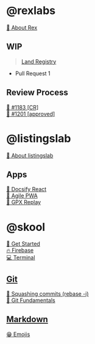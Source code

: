 
# @rexlabs

[:deciduous_tree: About Rex](https://www.rexlabs.io/)

## WIP
> [Land Registry](md/rex/Land_Registry/Land_Registry.md)  
- Pull Request 1

## Review Process
[:floppy_disk: #1183 [CR]](md/rex/gh/1183.md)  
[:floppy_disk: #1201 [approved]](md/rex/gh/1201.md)  


# @listingslab
[:seedling:  About listingslab](md/listingslab/listingslab.md)

## Apps
[:rocket: Docsify React](md/listingslab/Docsify_React.md)  
[:rocket: Agile PWA](https://agile-pwa.listingslab.com)  
[:rocket: GPX Replay](https://gpx-replay.com)  

# @skool
[:notebook: Get Started](md/skool/tutorial/Get_Started.md)  
[:fire: Firebase](md/skool/Firebase.md)  
[:computer: Terminal](md/skool/Terminal.md)  

## [Git](md/skool/git/git_fundamentals.md)
[:octopus: Squashing commits (rebase -i)](md/skool/git/git_rebase_interactive.md)  
[:octopus: Git Fundamentals](md/skool/git/git_fundamentals.md)  

## [Markdown](md/skool/markdown/Markdown_Cheatsheet.md)
[:grin: Emojis](md/skool/markdown/Emojis.md)  
